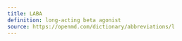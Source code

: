 ```yaml
---
title: LABA
definition: long-acting beta agonist
source: https://openmd.com/dictionary/abbreviations/l
---
```

